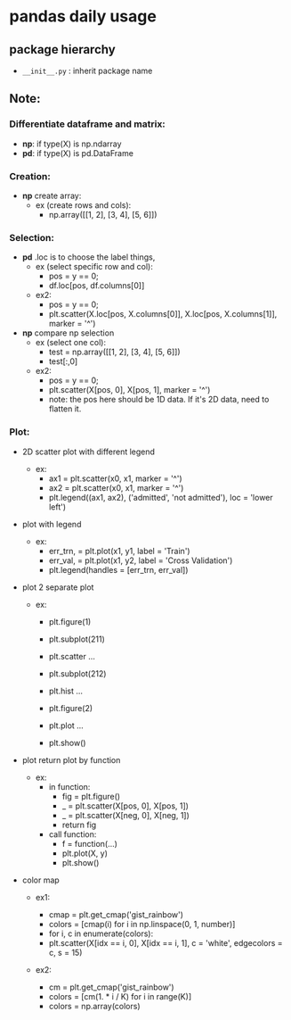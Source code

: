 # pandas daily usage

## package hierarchy

- `__init__.py` : inherit package name 

## Note: 
### Differentiate dataframe and matrix:
- __np__: if type(X) is np.ndarray
- __pd__: if type(X) is pd.DataFrame

### Creation:

- __np__ create array: 
    - ex (create rows and cols):
        - np.array([[1, 2], [3, 4], [5, 6]])

### Selection:
- __pd__ .loc is to choose the label things, 
    - ex (select specific row and col): 
        - pos = y == 0;
        - df.loc[pos, df.columns[0]] 
    - ex2: 
        - pos = y == 0;
        - plt.scatter(X.loc[pos, X.columns[0]], X.loc[pos, X.columns[1]], marker = '^')
- __np__ compare np selection
    - ex (select one col): 
        - test = np.array([[1, 2], [3, 4], [5, 6]])
        - test[:,0]
    - ex2: 
        - pos = y == 0; 
        - plt.scatter(X[pos, 0], X[pos, 1], marker = '^')
        - note: the pos here should be 1D data. If it's 2D data, need to flatten it. 



### Plot:
- 2D scatter plot with different legend
    - ex:
        - ax1 = plt.scatter(x0, x1, marker = '^')
        - ax2 = plt.scatter(x0, x1, marker = '^')
        - plt.legend((ax1, ax2), ('admitted', 'not admitted'), loc = 'lower left')
- plot with legend
    - ex: 
        - err_trn, = plt.plot(x1, y1, label = 'Train')
        - err_val,  = plt.plot(x1, y2, label = 'Cross Validation')
        - plt.legend(handles = [err_trn, err_val])
        
- plot 2 separate plot
    - ex: 
        - plt.figure(1)
        - plt.subplot(211)
        - plt.scatter ...
        - plt.subplot(212)
        - plt.hist ...

        - plt.figure(2)
        - plt.plot ...

        - plt.show()

- plot return plot by function
    - ex: 
        - in function:
            - fig = plt.figure()
            - _ = plt.scatter(X[pos, 0], X[pos, 1])
            - _ = plt.scatter(X[neg, 0], X[neg, 1])
            - return fig
        - call function: 
            - f = function(...)
            - plt.plot(X, y)
            - plt.show()    

- color map
    - ex1: 
        - cmap = plt.get_cmap('gist_rainbow')
        - colors = [cmap(i) for i in np.linspace(0, 1, number)]
        - for i, c in enumerate(colors):
        - plt.scatter(X[idx == i, 0], X[idx == i, 1], c = 'white', edgecolors = c, s = 15)
    
    - ex2: 
        - cm = plt.get_cmap('gist_rainbow')
        - colors = [cm(1. * i / K) for i in range(K)]
        - colors = np.array(colors)